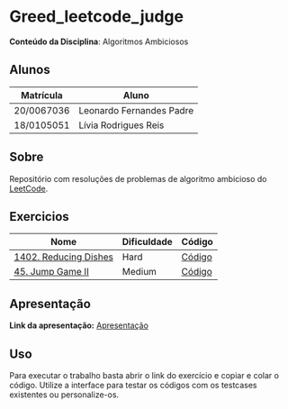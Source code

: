 # Greed_leetcode_judge

**Conteúdo da Disciplina**: Algoritmos Ambiciosos<br>

## Alunos
|Matrícula | Aluno |
| -- | -- |
| 20/0067036  |  Leonardo Fernandes Padre |
| 18/0105051  |  Lívia Rodrigues Reis |

## Sobre 
Repositório com resoluções de problemas de algoritmo ambicioso do [LeetCode](https://leetcode.com/).

## Exercicios
|Nome | Dificuldade | Código |
| -- | -- | -- |
| [1402. Reducing Dishes](https://leetcode.com/problems/reducing-dishes/description/) | Hard | [Código](./exercices/reducing_Dishes/README.md) |
| [45. Jump Game II](https://leetcode.com/problems/jump-game-ii/description/) | Medium | [Código](./exercises/45_medium/README.md) |

## Apresentação
**Link da apresentação:** [Apresentação]()

## Uso 
Para executar o trabalho basta abrir o link do exercício e copiar e colar o código. Utilize a interface para testar os códigos com os testcases existentes ou personalize-os.


